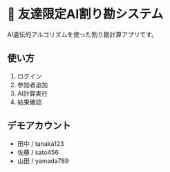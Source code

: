# 🍻 友達限定AI割り勘システム

AI遺伝的アルゴリズムを使った割り勘計算アプリです。

## 使い方
1. ログイン
2. 参加者追加
3. AI計算実行
4. 結果確認

## デモアカウント
- 田中 / tanaka123
- 佐藤 / sato456
- 山田 / yamada789